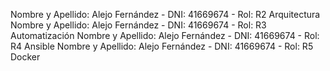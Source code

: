 Nombre y Apellido: Alejo Fernández - DNI: 41669674 - Rol: R2 Arquitectura
Nombre y Apellido: Alejo Fernández - DNI: 41669674 - Rol: R3 Automatización
Nombre y Apellido: Alejo Fernández - DNI: 41669674 - Rol: R4 Ansible
Nombre y Apellido: Alejo Fernández - DNI: 41669674 - Rol: R5 Docker
